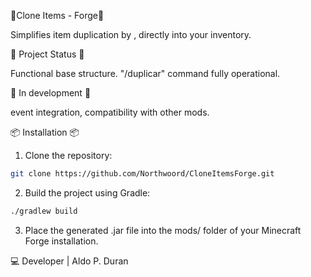 🧬Clone Items - Forge🧬

Simplifies item duplication by <amount>, directly into your inventory.

🧪 Project Status 🧪
  
  Functional base structure.
  "/duplicar" command fully operational.

🧩 In development 🧩

event integration, compatibility with other mods.

📦 Installation 📦

1. Clone the repository:
```bash
git clone https://github.com/Northwoord/CloneItemsForge.git
```
2. Build the project using Gradle:

```bash
./gradlew build
```

3. Place the generated .jar file into the mods/ folder of your Minecraft Forge installation.

💻 Developer | Aldo P. Duran

